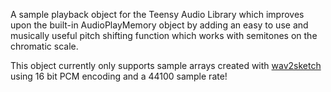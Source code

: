 A sample playback object for the Teensy Audio Library which improves upon the built-in AudioPlayMemory object by adding an easy to use and musically useful pitch shifting function which works with semitones on the chromatic scale.

This object currently only supports sample arrays created with [wav2sketch](http://crudlabs.org/wav2sketch/) using 16 bit PCM encoding and a 44100 sample rate!
